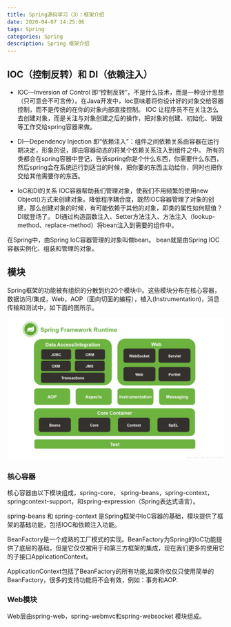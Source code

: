 ```yaml
---
title: Spring源码学习（3）：框架介绍
date: 2020-04-07 14:25:06
tags: Spring
categories: Spring
description: Spring 框架介绍
---
```




## IOC（控制反转）和 DI（依赖注入）

* IOC—Inversion of Control
即“控制反转”，不是什么技术，而是一种设计思想（只可意会不可言传）。在Java开发中，Ioc意味着将你设计好的对象交给容器控制，而不是传统的在你的对象内部直接控制。
IOC 让程序员不在关注怎么去创建对象，而是关注与对象创建之后的操作，把对象的创建、初始化、销毁等工作交给spring容器来做。

* DI—Dependency Injection
即“依赖注入”：组件之间依赖关系由容器在运行期决定，形象的说，即由容器动态的将某个依赖关系注入到组件之中。
所有的类都会在spring容器中登记，告诉spring你是个什么东西，你需要什么东西，然后spring会在系统运行到适当的时候，把你要的东西主动给你，同时也把你交给其他需要你的东西。

* IoC和DI的关系
IOC容器帮助我们管理对象，使我们不用频繁的使用new Object()方式来创建对象。降低程序耦合度，既然IOC容器管理了对象的创建，那么创建对象的时候，有可能依赖于其他的对象，即类的属性如何赋值？DI就登场了。
DI通过构造函数注入、Setter方法注入、方法注入（lookup-method、replace-method）将bean注入到需要的组件中。

在Spring中，由Spring IoC容器管理的对象叫做bean。 bean就是由Spring IOC容器实例化、组装和管理的对象。

## 模块

Spring框架的功能被有组织的分散到约20个模块中。这些模块分布在核心容器，数据访问/集成，Web，AOP（面向切面的编程），植入(Instrumentation)，消息传输和测试中，如下面的图所示。

![spring-module.png](/images/spring/03/spring-module.png)

### 核心容器

核心容器由以下模块组成，spring-core， spring-beans，spring-context，springcontext-support，和spring-expression（Spring表达式语言）。

spring-beans 和 spring-context 是Spring框架中IoC容器的基础，模块提供了框架的基础功能，包括IOC和依赖注入功能。

BeanFactory是一个成熟的工厂模式的实现。BeanFactory为Spring的IoC功能提供了底层的基础，但是它仅仅被用于和第三方框架的集成，现在我们更多的使用它的子接口ApplicationContext。

ApplicationContext包括了BeanFactory的所有功能,如果你仅仅只使用简单的BeanFactory，很多的支持功能将不会有效，例如：事务和AOP.

### Web模块

Web层由spring-web，spring-webmvc和spring-websocket 模块组成。